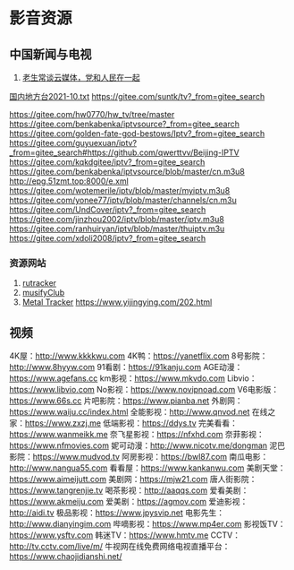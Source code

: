 # 影音资源

## 中国新闻与电视
1. [老生常谈云媒体，党和人民在一起](https://laosheng.top/fly/)

[国内地方台2021-10.txt](https://github.com/wmenjoy-music/vms/files/7512001/2021-10.txt)
https://gitee.com/suntk/tv?_from=gitee_search

https://gitee.com/hw0770/hw_tv/tree/master
https://gitee.com/benkabenka/iptvsource?_from=gitee_search
https://gitee.com/golden-fate-god-bestows/Iptv?_from=gitee_search
https://gitee.com/guyuexuan/iptv?_from=gitee_search#https://github.com/qwerttvv/Beijing-IPTV
https://gitee.com/kqkdgitee/iptv?_from=gitee_search
https://gitee.com/benkabenka/iptvsource/blob/master/cn.m3u8
http://epg.51zmt.top:8000/e.xml
https://gitee.com/wotemerile/iptv/blob/master/myiptv.m3u8
https://gitee.com/yonee77/iptv/blob/master/channels/cn.m3u
https://gitee.com/UndCover/iptv?_from=gitee_search
https://gitee.com/jinzhou2002/iptv/blob/master/iptv.m3u8
https://gitee.com/ranhuiryan/iptv/blob/master/thuiptv.m3u
https://gitee.com/xdoli2008/iptv?_from=gitee_search
### 资源网站
1. [rutracker](http://rutracker.org/forum/index.php)
1. [musifyClub](https://w1.musify.club/)
1. [Metal Tracker](metal-tracker.com)
https://www.yijingying.com/202.html


## 视频
4K屋：http://www.kkkkwu.com
4K鸭：https://yanetflix.com
8号影院：http://www.8hyyw.com
91看剧：https://91kanju.com
AGE动漫：https://www.agefans.cc
km影视：https://www.mkvdo.com
Libvio：https://www.libvio.com
No影视：https://www.novipnoad.com
V6电影版：https://www.66s.cc
片吧影院：https://www.pianba.net
外剧网：https://www.waiju.cc/index.html
全能影视：http://www.qnvod.net
在线之家：https://www.zxzj.me
低端影视：https://ddys.tv
完美看看：https://www.wanmeikk.me
奈飞星影视：https://nfxhd.com
奈菲影视：https://www.nfmovies.com
妮可动漫：http://www.nicotv.me/dongman
泥巴影院：https://www.mudvod.tv
阿房影视：https://bwl87.com
南瓜电影：http://www.nangua55.com
看看屋：https://www.kankanwu.com
美剧天堂：https://www.aimeijutt.com
美剧网：https://mjw21.com
唐人街影院：https://www.tangrenjie.tv
喝茶影视：http://aaqqs.com
爱看美剧：https://www.akmeiju.com
爱美剧：https://agmov.com
爱迪影视：http://aidi.tv
极品影视：https://www.jpysvip.net
电影先生：http://www.dianyingim.com
哔嘀影视：https://www.mp4er.com
影视饭TV：https://www.ysftv.com
韩迷TV：https://www.hmtv.me
CCTV：http://tv.cctv.com/live/m/
牛视网在线免费网络电视直播平台：https://www.chaojidianshi.net/

